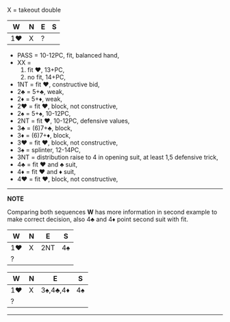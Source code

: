 X = takeout double

| **W** | **N** | **E** | **S** |
|-------|-------|-------|-------|
| 1:hearts: | X | ? |  |

- PASS = 10-12PC, fit, balanced hand,
- XX =
    1. fit :hearts:, 13+PC,
    1. no fit, 14+PC,
- 1NT = fit :hearts:, constructive bid,
- 2:clubs: = 5+:clubs:, weak,
- 2:diamonds: = 5+:diamonds:, weak,
- 2:hearts: = fit :hearts:, block, not constructive,
- 2:spades: = 5+:spades:, 10-12PC,
- 2NT = fit :hearts:, 10-12PC, defensive values,
- 3:clubs: = (6)7+:clubs:, block,
- 3:diamonds: = (6)7+:diamonds:, block,
- 3:hearts: = fit :hearts:, block, not constructive,
- 3:spades: = splinter, 12-14PC,
- 3NT = distribution raise to 4 in opening suit, at least 1,5 defensive trick,
- 4:clubs: = fit :hearts: and :clubs: suit,
- 4:diamonds: = fit :hearts: and :diamonds: suit,
- 4:hearts: = fit :hearts:, block, not constructive,

---
**NOTE**

Comparing both sequences **W** has more information in second example to make correct decision, also 4:clubs: and 4:diamonds: point second suit with fit.

|**W** | **N** | **E** | **S** |
|------|-------|-------|-------|
| 1:hearts: | X | 2NT | 4:spades: |
| ? |  |  |  |

|**W** | **N** | **E** | **S** |
|------|-------|-------|-------|
| 1:hearts: | X | 3:spades:,4:clubs:,4:diamonds: | 4:spades: |
| ? |  |  |  |

---